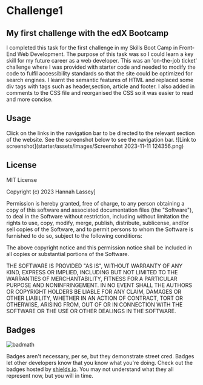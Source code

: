 # Challenge1

## My first challenge with the edX Bootcamp

I completed this task for the first challenge in my Skills Boot Camp in Front-End Web Development. The purpose of this task was so I could learn a key skill for my future career as a web developer. This was an 'on-the-job ticket' challenge where I was provided with starter code and needed to modify the code to fulfil accessibility standards so that the site could be optimized for search engines. I learnt the semantic features of HTML and replaced some div tags with tags such as header,section, article and footer. I also added in comments to the CSS file and reorganised the CSS so it was easier to read and more concise. 

## Usage
Click on the links in the navigation bar to be directed to the relevant section of the website. See the screenshot below to see the navigation bar. 
![Link to screenshot](starter/assets/images/Screenshot 2023-11-11 124356.png)

## License
MIT License

Copyright (c) 2023 Hannah Lassey]

Permission is hereby granted, free of charge, to any person obtaining a copy
of this software and associated documentation files (the "Software"), to deal
in the Software without restriction, including without limitation the rights
to use, copy, modify, merge, publish, distribute, sublicense, and/or sell
copies of the Software, and to permit persons to whom the Software is
furnished to do so, subject to the following conditions:

The above copyright notice and this permission notice shall be included in all
copies or substantial portions of the Software.

THE SOFTWARE IS PROVIDED "AS IS", WITHOUT WARRANTY OF ANY KIND, EXPRESS OR
IMPLIED, INCLUDING BUT NOT LIMITED TO THE WARRANTIES OF MERCHANTABILITY,
FITNESS FOR A PARTICULAR PURPOSE AND NONINFRINGEMENT. IN NO EVENT SHALL THE
AUTHORS OR COPYRIGHT HOLDERS BE LIABLE FOR ANY CLAIM, DAMAGES OR OTHER
LIABILITY, WHETHER IN AN ACTION OF CONTRACT, TORT OR OTHERWISE, ARISING FROM,
OUT OF OR IN CONNECTION WITH THE SOFTWARE OR THE USE OR OTHER DEALINGS IN THE
SOFTWARE.

## Badges

![badmath](https://img.shields.io/github/languages/top/lernantino/badmath)

Badges aren't necessary, per se, but they demonstrate street cred. Badges let other developers know that you know what you're doing. Check out the badges hosted by [shields.io](https://shields.io/). You may not understand what they all represent now, but you will in time.



